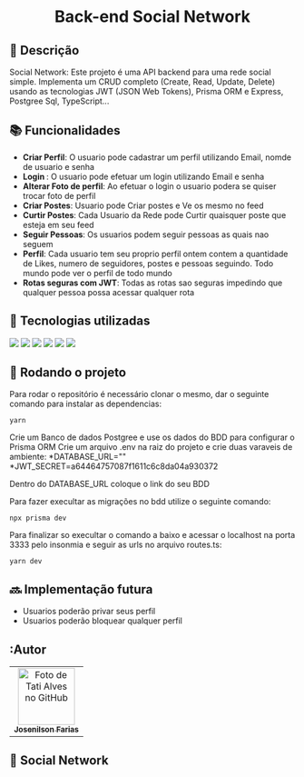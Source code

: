 <h1 align="center">Back-end Social Network</h1>

## :memo: Descrição
Social Network:
Este projeto é uma API backend para uma rede social simple. Implementa um CRUD completo (Create, Read, Update, Delete) usando as tecnologias JWT (JSON Web Tokens), Prisma ORM e Express, Postgree Sql, TypeScript...

## :books: Funcionalidades
* <b>Criar Perfil</b>: O usuario pode cadastrar um perfil utilizando Email, nomde de usuario e senha
* <b>Login </b>: O usuario pode efetuar um login utilizando Email e senha
* <b>Alterar Foto de perfil</b>: Ao efetuar o login o usuario podera se quiser trocar foto de perfil
* <b>Criar Postes</b>: Usuario pode Criar postes e Ve os mesmo no feed
* <b>Curtir Postes</b>: Cada Usuario da Rede pode Curtir quaisquer poste que esteja em seu feed
* <b>Seguir Pessoas</b>: Os usuarios podem seguir pessoas as quais nao seguem
* <b>Perfil</b>: Cada usuario tem seu proprio perfil ontem contem a quantidade de Likes, numero de seguidores, postes e pessoas seguindo. Todo mundo pode ver o perfil de todo mundo
* <b>Rotas seguras com JWT</b>: Todas as rotas sao seguras impedindo que qualquer pessoa possa acessar qualquer rota

## :wrench: Tecnologias utilizadas
<img src="https://img.shields.io/badge/JavaScript-323330?style=for-the-badge&logo=javascript&logoColor=F7DF1E" />
<img src="https://img.shields.io/badge/Node.js-43853D?style=for-the-badge&logo=node.js&logoColor=white" />
<img src="https://img.shields.io/badge/TypeScript-007ACC?style=for-the-badge&logo=typescript&logoColor=white" />
<img src="https://img.shields.io/badge/Express.js-404D59?style=for-the-badge" />
<img src="https://img.shields.io/badge/PostgreSQL-316192?style=for-the-badge&logo=postgresql&logoColor=white" />
<img src="https://img.shields.io/badge/Prisma-3982CE?style=for-the-badge&logo=Prisma&logoColor=white"/>

## :rocket: Rodando o projeto
Para rodar o repositório é necessário clonar o mesmo, dar o seguinte comando para instalar as dependencias:
```
yarn
```

Crie um Banco de dados Postgree e use os dados do BDD para configurar o Prisma ORM
Crie um arquivo .env na raiz do projeto e crie duas varaveis de ambiente:
*DATABASE_URL=""
*JWT_SECRET=a64464757087f1611c6c8da04a930372

Dentro do DATABASE_URL coloque o link do seu BDD

Para fazer execultar as migrações no bdd utilize o seguinte comando:
```
npx prisma dev
```

Para finalizar so execultar o comando a baixo e acessar o localhost na porta 3333 pelo insonmia e seguir as urls no arquivo routes.ts:
```
yarn dev
```

## :soon: Implementação futura
* Usuarios poderão privar seus perfil
* Usuarios poderão bloquear qualquer perfil

## :Autor
<table>
  <tr>
    <td align="center">
      <a href="http://github.com/Josenilsonfariasx">
        <img src="https://avatars.githubusercontent.com/u/56259137?v=4" width="100px;" alt="Foto de Tati Alves no GitHub"/><br>
        <sub>
          <b>Josenilson Farias</b>
        </sub>
      </a>
    </td>
  </tr>
</table>

## :dart: Social Network
